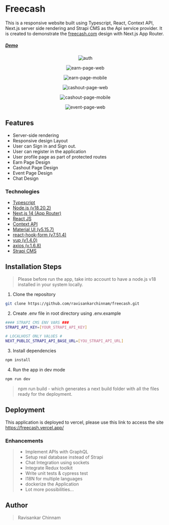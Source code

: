 # Freecash

This is a responsive website built using Typescript, React, Context API, Next.js server side rendering and Strapi CMS as the Api service provider. It is created to demonstrate the [freecash.com](https://freecash.com/) design with Next.js App Router.

<h5>
    <a href="https://freecash.vercel.app/" target="blank">Demo</a>
</h5>

<p align="center"><img src="screenshots/auth.png" alt="auth" /></p>
<p align="center"><img src="screenshots/earn-web.png" alt="earn-page-web" /></p>
<p align="center"><img src="screenshots/earn-mobile.png" alt="earn-page-mobile" /></p>
<p align="center"><img src="screenshots/cashout-web.png" alt="cashout-page-web" /></p>
<p align="center"><img src="screenshots/cashout-mobile.png" alt="cashout-page-mobile" /></p>
<p align="center"><img src="screenshots/event-web.png" alt="event-page-web" /></p>

## Features

- Server-side rendering
- Responsive design Layout
- User can Sign in and Sign out.
- User can register in the application
- User profile page as part of protected routes
- Earn Page Design
- Cashout Page Design
- Event Page Design
- Chat Design

### Technologies

- [Typescript](https://www.typescriptlang.org/)
- [Node.js (v18.20.2)](https://nodejs.org/)
- [Next.js 14 (App Router)](https://nextjs.org/docs/getting-started/installation/)
- [React JS](https://reactjs.org/)
- [Context API](https://reactjs.org/docs/context.html)
- [Material UI (v5.15.7)](https://mui.com/material-ui/getting-started/installation/)
- [react-hook-form (v7.51.4)](https://react-hook-form.com/get-started#Quickstart/)
- [yup (v1.4.0)](https://github.com/jquense/yup)
- [axios (v.1.6.8)](https://axios-http.com/)
- [Strapi CMS](https://strapi.io/)

## Installation Steps

> Please before run the app, take into account to have a node.js v18 installed in your system locally.

1. Clone the repository

```bash
git clone https://github.com/ravisankarchinnam/freecash.git
```

2. Create .env file in root directory using .env.example

```bash
#### STRAPI CMS ENV VARS ###
STRAPI_API_KEY=[YOUR_STRAPI_API_KEY]

# LOCALHOST ONLY VALUES #
NEXT_PUBLIC_STRAPI_API_BASE_URL=[YOU_STRAPI_API_URL]
```

3. Install dependencies

```bash
npm install
```
4. Run the app in dev mode

```bash
npm run dev
```

> npm run build - which generates a next build folder with all the files ready for the deployment.

## Deployment

This application is deployed to vercel, please use this link to access the site https://freecash.vercel.app/


### Enhancements

> - Implement APIs with GraphQL
> - Setup real database instead of Strapi
> - Chat Integration using sockets
> - Integrate Redux toolkit
> - Write unit tests & cypress test
> - I18N for multiple languages
> - dockerize the Application
> - Lot more possibilities...

## Author

> Ravisankar Chinnam
